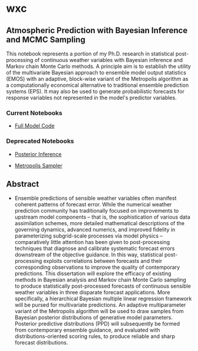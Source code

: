 # wxc

## Atmospheric Prediction with Bayesian Inference and MCMC Sampling

This notebook represents a portion of my Ph.D. research in statistical post-processing of continuous weather variables with Bayesian inference and Markov chain Monte Carlo methods. A principle aim is to establish the utility of the multivariate Bayesian approach to ensemble model output statistics (EMOS) with an adaptive, block-wise variant of the Metropolis algorithm as a computationally economical alternative to traditional ensemble prediction systems (EPS). It may also be used to generate probabilistic forecasts for response variables not represented in the model's predictor variables.

### Current Notebooks

  - <a href="https://nbviewer.jupyter.org/github/rdtwendt/wxc/blob/master/NPSMDL_WxC.ipynb" target="_blank">Full Model Code</a>

### Deprecated Notebooks

  - <a href="https://nbviewer.jupyter.org/github/rdtwendt/wxc/blob/master/NPSMDL_WxC.ipynb" target="_blank">Posterior Inference</a>

  - <a href="https://nbviewer.jupyter.org/github/rdtwendt/wxc/blob/master/NPSMDL_WxC.ipynb" target="_blank">Metropolis Sampler</a>

## Abstract

- Ensemble predictions of sensible weather variables often manifest coherent patterns of forecast error. While the numerical weather prediction community has traditionally focused on improvements to upstream model components – that is, the sophistication of various data assimilation schemes, more detailed mathematical descriptions of the governing dynamics, advanced numerics, and improved fidelity in parameterizing subgrid-scale processes via model physics – comparatively little attention has been given to post-processing techniques that diagnose and calibrate systematic forecast errors downstream of the objective guidance. In this way, statistical post-processing exploits correlations between forecasts and their corresponding observations to improve the quality of contemporary predictions. This dissertation will explore the efficacy of existing methods in Bayesian analysis and Markov chain Monte Carlo sampling to produce statistically post-processed forecasts of continuous sensible weather variables in three disparate forecast applications. More specifically, a hierarchical Bayesian multiple linear regression framework will be pursed for multivariate predictions. An adaptive multiparameter variant of the Metropolis algorithm will be used to draw samples from Bayesian posterior distributions of generative model parameters. Posterior predictive distributions (PPD) will subsequently be formed from contemporary ensemble guidance, and evaluated with distributions-oriented scoring rules, to produce reliable and sharp forecast distributions.

